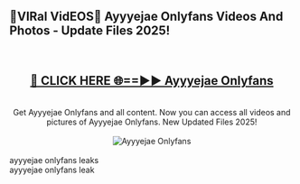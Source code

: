 <h2>🔴VIRal VidEOS🔴 Ayyyejae Onlyfans Videos And Photos - Update Files 2025!</h2>
<br>
<div align="center">
<h2><a href="https://virallinks.top/odZfE0" rel="nofollow">🔴 CLICK HERE 🌐==►► Ayyyejae Onlyfans</a></h2>
<br>
Get Ayyyejae Onlyfans and all content. Now you can access all videos and pictures of Ayyyejae Onlyfans. New Updated Files 2025!
<br>
<br>
<a href="https://virallinks.top/odZfE0" rel="nofollow" data-target="animated-image.originalLink"><img src="https://i.imgur.com/dJHk4Zq.gif)" alt="Ayyyejae Onlyfans" style="max-width: 100%; display: inline-block;" data-target="animated-image.originalImage"></a>
</div>
<br>
ayyyejae onlyfans leaks<br>
ayyyejae onlyfans leak